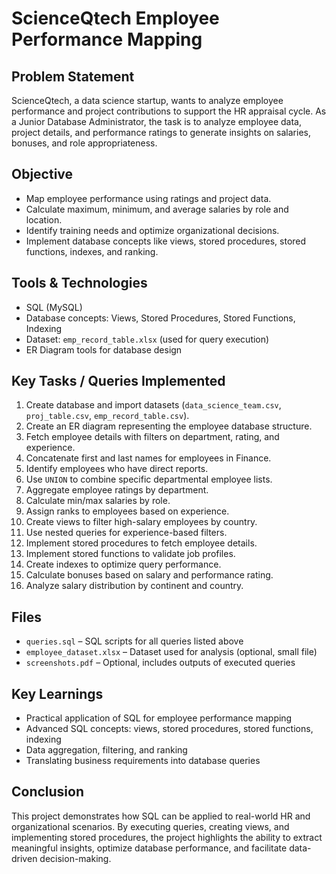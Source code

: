 # ScienceQtech Employee Performance Mapping

## Problem Statement
ScienceQtech, a data science startup, wants to analyze employee performance and project contributions to support the HR appraisal cycle. As a Junior Database Administrator, the task is to analyze employee data, project details, and performance ratings to generate insights on salaries, bonuses, and role appropriateness.

## Objective
- Map employee performance using ratings and project data.  
- Calculate maximum, minimum, and average salaries by role and location.  
- Identify training needs and optimize organizational decisions.  
- Implement database concepts like views, stored procedures, stored functions, indexes, and ranking.

## Tools & Technologies
- SQL (MySQL)  
- Database concepts: Views, Stored Procedures, Stored Functions, Indexing  
- Dataset: `emp_record_table.xlsx` (used for query execution)  
- ER Diagram tools for database design  

## Key Tasks / Queries Implemented
1. Create database and import datasets (`data_science_team.csv`, `proj_table.csv`, `emp_record_table.csv`).  
2. Create an ER diagram representing the employee database structure.  
3. Fetch employee details with filters on department, rating, and experience.  
4. Concatenate first and last names for employees in Finance.  
5. Identify employees who have direct reports.  
6. Use `UNION` to combine specific departmental employee lists.  
7. Aggregate employee ratings by department.  
8. Calculate min/max salaries by role.  
9. Assign ranks to employees based on experience.  
10. Create views to filter high-salary employees by country.  
11. Use nested queries for experience-based filters.  
12. Implement stored procedures to fetch employee details.  
13. Implement stored functions to validate job profiles.  
14. Create indexes to optimize query performance.  
15. Calculate bonuses based on salary and performance rating.  
16. Analyze salary distribution by continent and country.

## Files
- `queries.sql` – SQL scripts for all queries listed above  
- `employee_dataset.xlsx` – Dataset used for analysis (optional, small file)  
- `screenshots.pdf` – Optional, includes outputs of executed queries  

## Key Learnings
- Practical application of SQL for employee performance mapping  
- Advanced SQL concepts: views, stored procedures, stored functions, indexing  
- Data aggregation, filtering, and ranking  
- Translating business requirements into database queries  

## Conclusion
This project demonstrates how SQL can be applied to real-world HR and organizational scenarios. By executing queries, creating views, and implementing stored procedures, the project highlights the ability to extract meaningful insights, optimize database performance, and facilitate data-driven decision-making.




